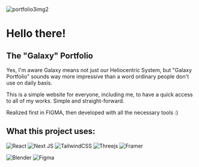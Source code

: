 ![portfolio3img2](https://github.com/Havir-S/images-in-readme/assets/54580940/b30f9c43-a674-4ae8-aa70-0c707ebf2686)
# Hello there!
## The "Galaxy" Portfolio

Yes, I'm aware Galaxy means not just our Heliocentric System, but "Galaxy Portfolio" sounds way more impressive than a word ordinary people don't use on daily basis.

This is a simple website for everyone, including me, to have a quick access to all of my works. Simple and straight-forward.

Realized first in FIGMA, then developed with all the necessary tools :)

## What this project uses:
![React](https://img.shields.io/badge/react-%2320232a.svg?style=for-the-badge&logo=react&logoColor=%2361DAFB)
![Next JS](https://img.shields.io/badge/Next-black?style=for-the-badge&logo=next.js&logoColor=white)
![TailwindCSS](https://img.shields.io/badge/tailwindcss-%2338B2AC.svg?style=for-the-badge&logo=tailwind-css&logoColor=white)
![Threejs](https://img.shields.io/badge/threejs-black?style=for-the-badge&logo=three.js&logoColor=white)
![Framer](https://img.shields.io/badge/Framer-black?style=for-the-badge&logo=framer&logoColor=blue)


![Blender](https://img.shields.io/badge/blender-%23F5792A.svg?style=for-the-badge&logo=blender&logoColor=white)
![Figma](https://img.shields.io/badge/figma-%23F24E1E.svg?style=for-the-badge&logo=figma&logoColor=white)
